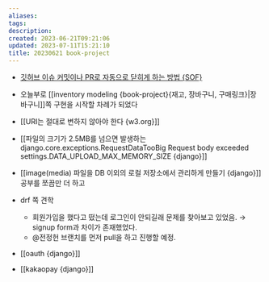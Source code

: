 ```yaml
---
aliases: 
tags: 
description:
created: 2023-06-21T09:21:06
updated: 2023-07-11T15:21:10
title: 20230621 book-project
---
```

- [깃허브 이슈 커밋이나 PR로 자동으로 닫히게 하는 방법 {SOF}](https://stackoverflow.com/questions/60027222/github-how-can-i-close-the-two-issues-with-commit-message)
- 오늘부로 [[inventory modeling {book-project}{재고, 장바구니, 구매링크}|장바구니]]쪽 구현을 시작할 차례가 되었다
- [[URI는 절대로 변하지 않아야 한다 {w3.org}]]
- [[파일의 크기가 2.5MB를 넘으면 발생하는 django.core.exceptions.RequestDataTooBig  Request body exceeded settings.DATA_UPLOAD_MAX_MEMORY_SIZE {django}]]
- [[image(media) 파일을 DB 이외의 로컬 저장소에서 관리하게 만들기 {django}]] 공부를 쪼끔만 더 하고

- drf 쪽 견학
	- 회원가입을 했다고 떴는데 로그인이 안되길래 문제를 찾아보고 있었음. → signup form과 차이가 존재했었다.
	- @전정헌 브랜치를 먼저 pull을 하고 진행할 예정.

- [[oauth {django}]]
- [[kakaopay {django}]]